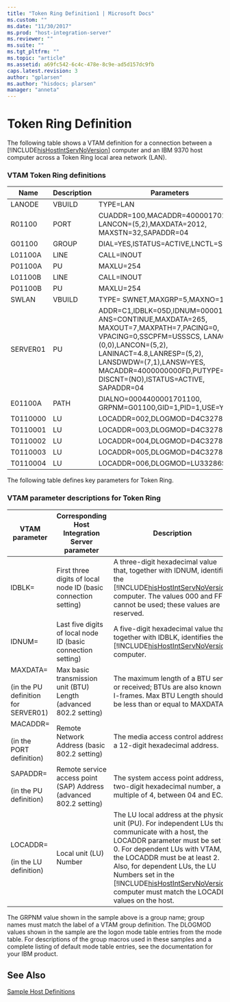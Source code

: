 ```yaml
---
title: "Token Ring Definition1 | Microsoft Docs"
ms.custom: ""
ms.date: "11/30/2017"
ms.prod: "host-integration-server"
ms.reviewer: ""
ms.suite: ""
ms.tgt_pltfrm: ""
ms.topic: "article"
ms.assetid: a69fc542-6c4c-478e-8c9e-ad5d157dc9fb
caps.latest.revision: 3
author: "gplarsen"
ms.author: "hisdocs; plarsen"
manager: "anneta"
---
```

# Token Ring Definition
The following table shows a VTAM definition for a connection between a [!INCLUDE[hisHostIntServNoVersion](../includes/hishostintservnoversion-md.md)] computer and an IBM 9370 host computer across a Token Ring local area network (LAN).  
  
### VTAM Token Ring definitions  
  
|Name|Description|Parameters|  
|----------|-----------------|----------------|  
|LANODE|VBUILD|TYPE=LAN|  
|R01100|PORT|CUADDR=100,MACADDR=400001701100, LANCON=(5,2),MAXDATA=2012, MAXSTN=32,SAPADDR=04|  
|G01100|GROUP|DIAL=YES,ISTATUS=ACTIVE,LNCTL=SDLC|  
|L01100A|LINE|CALL=INOUT|  
|P01100A|PU|MAXLU=254|  
|L01100B|LINE|CALL=INOUT|  
|P01100B|PU|MAXLU=254|  
|SWLAN|VBUILD|TYPE= SWNET,MAXGRP=5,MAXNO=12|  
|SERVER01|PU|ADDR=C1,IDBLK=05D,IDNUM=00001, ANS=CONTINUE,MAXDATA=265, MAXOUT=7,MAXPATH=7,PACING=0, VPACING=0,SSCPFM=USSSCS, LANACK=(0,0),LANCON=(5,2), LANINACT=4.8,LANRESP=(5,2), LANSDWDW=(7,1),LANSW=YES, MACADDR=4000000000FD,PUTYPE=2, DISCNT=(NO),ISTATUS=ACTIVE, SAPADDR=04|  
|E01100A|PATH|DIALNO=0004400001701100, GRPNM=G01100,GID=1,PID=1,USE=YES|  
|T0110000|LU|LOCADDR=002,DLOGMOD=D4C32782|  
|T0110001|LU|LOCADDR=003,DLOGMOD=D4C32782|  
|T0110002|LU|LOCADDR=004,DLOGMOD=D4C32782|  
|T0110003|LU|LOCADDR=005,DLOGMOD=D4C32782|  
|T0110004|LU|LOCADDR=006,DLOGMOD=LU33286S|  
  
 The following table defines key parameters for Token Ring.  
  
### VTAM parameter descriptions for Token Ring  
  
|                      VTAM parameter                      |          Corresponding Host Integration Server parameter           |                                                                                                                                                                                         Description                                                                                                                                                                                          |
|----------------------------------------------------------|--------------------------------------------------------------------|----------------------------------------------------------------------------------------------------------------------------------------------------------------------------------------------------------------------------------------------------------------------------------------------------------------------------------------------------------------------------------------------|
|                          IDBLK=                          |   First three digits of local node ID (basic connection setting)   |                                                                             A three-digit hexadecimal value that, together with IDNUM, identifies the [!INCLUDE[hisHostIntServNoVersion](../includes/hishostintservnoversion-md.md)] computer. The values 000 and FFF cannot be used; these values are reserved.                                                                             |
|                          IDNUM=                          |    Last five digits of local node ID (basic connection setting)    |                                                                                                              A five-digit hexadecimal value that, together with IDBLK, identifies the [!INCLUDE[hisHostIntServNoVersion](../includes/hishostintservnoversion-md.md)] computer.                                                                                                               |
| MAXDATA=<br /><br /> (in the PU definition for SERVER01) | Max basic transmission unit (BTU) Length (advanced 802.2 setting)  |                                                                                                                            The maximum length of a BTU sent or received; BTUs are also known as I-frames. Max BTU Length should be less than or equal to MAXDATA.                                                                                                                            |
|      MACADDR=<br /><br /> (in the PORT definition)       |            Remote Network Address (basic 802.2 setting)            |                                                                                                                                                              The media access control address, a 12-digit hexadecimal address.                                                                                                                                                               |
|       SAPADDR=<br /><br /> (in the PU definition)        | Remote service access point (SAP) Address (advanced 802.2 setting) |                                                                                                                                             The system access point address, a two-digit hexadecimal number, a multiple of 4, between 04 and EC.                                                                                                                                             |
|       LOCADDR=<br /><br /> (in the LU definition)        |                       Local unit (LU) Number                       | The LU local address at the physical unit (PU). For independent LUs that communicate with a host, the LOCADDR parameter must be set to 0. For dependent LUs with VTAM, the LOCADDR must be at least 2. Also, for dependent LUs, the LU Numbers set in the [!INCLUDE[hisHostIntServNoVersion](../includes/hishostintservnoversion-md.md)] computer must match the LOCADDR values on the host. |
  
 The GRPNM value shown in the sample above is a group name; group names must match the label of a VTAM group definition. The DLOGMOD values shown in the sample are the logon mode table entries from the mode table. For descriptions of the group macros used in these samples and a complete listing of default mode table entries, see the documentation for your IBM product.  
  
## See Also  
 [Sample Host Definitions](../core/sample-host-definitions2.md)